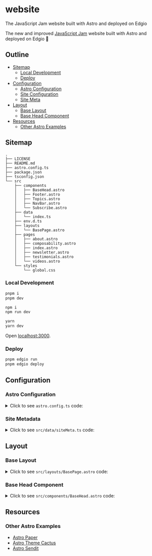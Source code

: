 # website

The JavaScript Jam website built with Astro and deployed on Edgio

The new and improved [JavaScript Jam](https://www.javascriptjam.com/) website built with Astro and deployed on Edgio 🚀

## Outline

- [Sitemap](#sitemap)
  - [Local Development](#local-development)
  - [Deploy](#deploy)
- [Configuration](#configuration)
  - [Astro Configuration](#astro-configuration)
  - [Site Configuration](#site-configuration)
  - [Site Meta](#site-meta)
- [Layout](#layout)
  - [Base Layout](#base-layout)
  - [Base Head Component](#base-head-component)
- [Resources](#resources)
  - [Other Astro Examples](#other-astro-examples)

## Sitemap

```
.
├── LICENSE
├── README.md
├── astro.config.ts
├── package.json
├── tsconfig.json
└── src
    ├── components
    │   ├── BaseHead.astro
    │   ├── Footer.astro
    │   ├── Topics.astro
    │   ├── NavBar.astro
    │   └── Subscribe.astro
    ├── data
    │   └── index.ts
    ├── env.d.ts
    ├── layouts
    │   └── BasePage.astro
    ├── pages
    │   ├── about.astro
    │   ├── composability.astro
    │   ├── index.astro
    │   ├── newsletter.astro
    │   ├── testimonials.astro
    │   └── videos.astro
    └── styles
        └── global.css
```

### Local Development

```bash
pnpm i
pnpm dev
```

```bash
npm i
npm run dev
```

```bash
yarn
yarn dev
```

Open [localhost:3000](http://localhost:3000).

### Deploy

```bash
pnpm edgio run
pnpm edgio deploy
```

## Configuration

### Astro Configuration

<details>
  <summary>Click to see <code>astro.config.ts</code> code:</summary>

```ts
// astro.config.mjs

import { defineConfig, sharpImageService } from "astro/config"
import sitemap from "@astrojs/sitemap"
import prefetch from "@astrojs/prefetch"
import remarkUnwrapImages from "remark-unwrap-images"

export default defineConfig({
  site: "https://javascriptjam.com/",
  markdown: {
    remarkPlugins: [remarkUnwrapImages],
    shikiConfig: {
      theme: "dracula",
      wrap: true,
    },
  },
  experimental: {
    assets: true,
  },
  image: {
    service: sharpImageService(),
  },
  integrations: [
    sitemap(),
    prefetch(),
  ],
  compressHTML: true,
  vite: {
    optimizeDeps: {
      exclude: ["@resvg/resvg-js"],
    },
  },
})
```

</details>

### Site Metadata

<details>
  <summary>Click to see <code>src/data/siteMeta.ts</code> code:</summary>

```ts
// src/data/index.ts

interface SiteConfig {
  canonicalURL: string
  title: string
  description?: string
  author?: string
  lang?: string
  ogLocale?: string
  ogImage?: string | undefined
  datePublished?: string | undefined
  // date?: {
  //   locale: string | string[] | undefined
  //   options: Intl.DateTimeFormatOptions
  // }
}

const JSJAM_AUTHOR = "https://raw.githubusercontent.com/ajcwebdev/ajcwebdev/main/assets/Headshot-crop.jpg"
const JSJAM_CANONICAL_URL = "https://javascriptjam.com"
const JSJAM_TITLE = "JavaScript Jam by Edgio"
const JSJAM_DESCRIPTION = "JavaScript Jam is a podcast, newsletter, and weekly Twitter Space for frontend and fullstack JavaScript developers. Presented by Edgio."
const JSJAM_LANG = "en-US"
const JSJAM_OG_LOCALE = "en_US"
const JSJAM_OG_IMAGE = "https://www.javascriptjam.com/content/images/2023/05/1200-630-jsjam-by-edgio-banner-facebook.png"
// const JSJAM_DATE = {
// 	locale: "en-US",
// 	options: {
// 		day: "numeric",
// 		month: "numeric",
// 		year: "numeric",
// 	},
// }

export const siteConfig: SiteConfig = {
  author: JSJAM_AUTHOR,               // Use for meta property (components/BaseHead.astro L:31 + L:49) and generated satori png (pages/og-image/[slug].png.ts)
  canonicalURL: JSJAM_CANONICAL_URL,  // Meta property for constructing meta title property in components/BaseHead.astro L:11
  title: JSJAM_TITLE,                 // Meta property used as a default canonical URL meta property
  description: JSJAM_DESCRIPTION,     // Meta property used as a default description meta property
  lang: JSJAM_LANG,                   // HTML lang property in layouts/BasePage.astro L:18
  ogLocale: JSJAM_OG_LOCALE,          // Meta property in components/BaseHead.astro L:42
  ogImage: JSJAM_OG_IMAGE,            // Date.prototype.toLocaleDateString() parameters, found in utils/date.ts.
  // date: JSJAM_DATE,
}
```

</details>

## Layout

### Base Layout

<details>
  <summary>Click to see <code>src/layouts/BasePage.astro</code> code:</summary>

```astro
---
// src/layouts/BasePage.astro

import BaseHead from "@/components/BaseHead"
import NavBar from "@/components/NavBar"
import Footer from "@/components/Footer"
import type { SiteConfig } from "@/data"
import { siteConfig } from "@/data"

type Props = {
  meta: SiteConfig
}

const {
  meta: {
    canonicalURL, title, description, ogImage, datePublished
  },
} = Astro.props
---

<html lang={siteConfig.lang}>
  <head>
    <BaseHead
      canonicalURL={canonicalURL}
      title={title}
      description={description}
      ogImage={ogImage}
      datePublished={datePublished}
    />
  </head>

  <body class="home-template">
    <NavBar />
    <main>
      <slot />
    </main>
    <Footer />
  </body>
</html>
```

</details>

### Base Head Component

<details>
  <summary>Click to see <code>src/components/BaseHead.astro</code> code:</summary>

```astro
---
// src/components/BaseHead.astro

import { siteConfig } from "@/data"

const {
  canonicalURL, title, description, ogImage, datePublished
} = Astro.props

const siteTitle = `${title} "•" ${siteConfig.title}`
const socialImageURL = new URL(ogImage ? ogImage : "/social-card.png", Astro.url).href
---

<meta charset="utf-8" />
<meta name="viewport" content="width=device-width, initial-scale=1.0, shrink-to-fit=no" />
<meta http-equiv="X-UA-Compatible" content="IE=edge" />

<!-- Analytics -->
<script async src="https://www.googletagmanager.com/gtag/js?id=G-PTJ6FXEPPC"></script>
<link href="https://www.javascriptjam.com/webmentions/receive/" rel="webmention">

<!-- Styling -->
<link rel="stylesheet" type="text/css" href="/styles/global.css">
<link rel="stylesheet" href="https://www.javascriptjam.com/assets/css/styles.css?v=ddffdea251">
<link rel="stylesheet" href="https://cdnjs.cloudflare.com/ajax/libs/tocbot/4.10.0/tocbot.css" />
<link rel="stylesheet" href="https://www.javascriptjam.com/assets/css/lite-yt-embed.css?v=ddffdea251" />
<style>
  :root {
    --color-light-bg: #F8FAFC;
    --home-slant-height: 50rem;
  }
</style>

<link rel="icon" href="https://www.javascriptjam.com/content/images/size/w256h256/2022/12/606218911befc219510548a5_Group-prdgoddib2bq9zz774x1gaf1ueywnogxq9fm05jabk-1.png" type="image/png">
<link rel="icon" href="/favicon.ico" sizes="any" />
<link rel="icon" href="/icon.svg" type="image/svg+xml" />
<link rel="manifest" href="/manifest.webmanifest" />
<link rel="canonical" href={canonicalURL} />

<title>{siteTitle}</title>

<meta name="title" content={siteTitle} />
<meta name="description" content={description} />
<meta name="author" content={siteConfig.author} />

<meta property="og:type" content={datePublished ? "article" : "website"} />
<meta property="og:title" content={title} />
<meta property="og:description" content={description} />
<meta property="og:url" content={canonicalURL} />
<meta property="og:site_name" content={siteConfig.title} />
<meta property="og:locale" content={siteConfig.ogLocale} />
<meta property="og:image" content={socialImageURL} />
<meta property="og:image:width" content="1200" />
<meta property="og:image:height" content="630" />
{
  datePublished && (
    <>
      <meta property="article:author" content={siteConfig.author} />
      <meta property="article:published_time" content={datePublished} />
    </>
  )
}

<meta property="twitter:card" content="summary_large_image" />
<meta property="twitter:url" content={canonicalURL} />
<meta property="twitter:title" content={title} />
<meta property="twitter:description" content={description} />
<meta property="twitter:image" content={socialImageURL} />

<link rel="alternate" type="application/rss+xml" title={siteConfig.title} href="/rss.xml" />
```

</details>

## Resources

### Other Astro Examples

- [Astro Paper](https://github.com/satnaing/astro-paper)
- [Astro Theme Cactus](https://github.com/chrismwilliams/astro-theme-cactus)
- [Astro Sendit](https://github.com/CloudCannon/sendit-astro-template)
